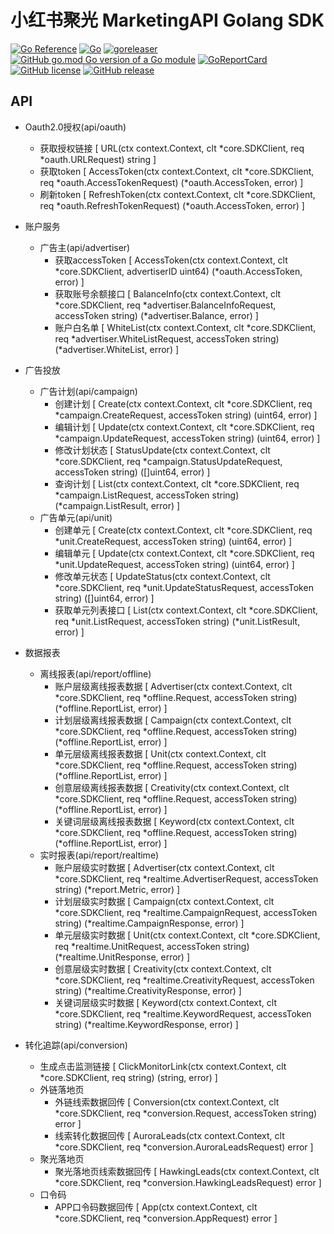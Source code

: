 # 小红书聚光 MarketingAPI Golang SDK

[![Go Reference](https://pkg.go.dev/badge/github.com/bububa/spotlight-mapi.svg)](https://pkg.go.dev/github.com/bububa/spotlight-mapi)
[![Go](https://github.com/bububa/spotlight-mapi/actions/workflows/go.yml/badge.svg)](https://github.com/bububa/spotlight-mapi/actions/workflows/go.yml)
[![goreleaser](https://github.com/bububa/spotlight-mapi/actions/workflows/goreleaser.yml/badge.svg)](https://github.com/bububa/spotlight-mapi/actions/workflows/goreleaser.yml)
[![GitHub go.mod Go version of a Go module](https://img.shields.io/github/go-mod/go-version/bububa/spotlight-mapi.svg)](https://github.com/bububa/spotlight-mapi)
[![GoReportCard](https://goreportcard.com/badge/github.com/bububa/spotlight-mapi)](https://goreportcard.com/report/github.com/bububa/spotlight-mapi)
[![GitHub license](https://img.shields.io/github/license/bububa/spotlight-mapi.svg)](https://github.com/bububa/spotlight-mapi/blob/master/LICENSE)
[![GitHub release](https://img.shields.io/github/release/bububa/spotlight-mapi.svg)](https://GitHub.com/bububa/spotlight-mapi/releases/)


## API

- Oauth2.0授权(api/oauth)
  - 获取授权链接 [ URL(ctx context.Context, clt *core.SDKClient, req *oauth.URLRequest) string ]
  - 获取token [ AccessToken(ctx context.Context, clt *core.SDKClient, req *oauth.AccessTokenRequest) (*oauth.AccessToken, error) ]
  - 刷新token [ RefreshToken(ctx context.Context, clt *core.SDKClient, req *oauth.RefreshTokenRequest) (*oauth.AccessToken, error) ]

- 账户服务
  - 广告主(api/advertiser)
    - 获取accessToken [ AccessToken(ctx context.Context, clt *core.SDKClient, advertiserID uint64) (*oauth.AccessToken, error) ]
    - 获取账号余额接口 [ BalanceInfo(ctx context.Context, clt *core.SDKClient, req *advertiser.BalanceInfoRequest, accessToken string) (*advertiser.Balance, error) ]
    - 账户白名单 [ WhiteList(ctx context.Context, clt *core.SDKClient, req *advertiser.WhiteListRequest, accessToken string) (*advertiser.WhiteList, error) ]

- 广告投放
  - 广告计划(api/campaign)
    - 创建计划 [ Create(ctx context.Context, clt *core.SDKClient, req *campaign.CreateRequest, accessToken string) (uint64, error) ]
    - 编辑计划 [ Update(ctx context.Context, clt *core.SDKClient, req *campaign.UpdateRequest, accessToken string) (uint64, error) ]
    - 修改计划状态 [ StatusUpdate(ctx context.Context, clt *core.SDKClient, req *campaign.StatusUpdateRequest, accessToken string) ([]uint64, error) ]
    - 查询计划 [ List(ctx context.Context, clt *core.SDKClient, req *campaign.ListRequest, accessToken string) (*campaign.ListResult, error) ]
  - 广告单元(api/unit)
    - 创建单元 [ Create(ctx context.Context, clt *core.SDKClient, req *unit.CreateRequest, accessToken string) (uint64, error) ]
    - 编辑单元 [ Update(ctx context.Context, clt *core.SDKClient, req *unit.UpdateRequest, accessToken string) (uint64, error) ]
    - 修改单元状态 [ UpdateStatus(ctx context.Context, clt *core.SDKClient, req *unit.UpdateStatusRequest, accessToken string) ([]uint64, error) ]
    - 获取单元列表接口 [ List(ctx context.Context, clt *core.SDKClient, req *unit.ListRequest, accessToken string) (*unit.ListResult, error) ] 

- 数据报表
  - 离线报表(api/report/offline)
    - 账户层级离线报表数据 [ Advertiser(ctx context.Context, clt *core.SDKClient, req *offline.Request, accessToken string) (*offline.ReportList, error) ]
    - 计划层级离线报表数据 [ Campaign(ctx context.Context, clt *core.SDKClient, req *offline.Request, accessToken string) (*offline.ReportList, error) ]
    - 单元层级离线报表数据 [ Unit(ctx context.Context, clt *core.SDKClient, req *offline.Request, accessToken string) (*offline.ReportList, error) ]
    - 创意层级离线报表数据 [ Creativity(ctx context.Context, clt *core.SDKClient, req *offline.Request, accessToken string) (*offline.ReportList, error) ]
    - 关键词层级离线报表数据 [ Keyword(ctx context.Context, clt *core.SDKClient, req *offline.Request, accessToken string) (*offline.ReportList, error) ]
  - 实时报表(api/report/realtime)
    - 账户层级实时数据 [ Advertiser(ctx context.Context, clt *core.SDKClient, req *realtime.AdvertiserRequest, accessToken string) (*report.Metric, error) ]
    - 计划层级实时数据 [ Campaign(ctx context.Context, clt *core.SDKClient, req *realtime.CampaignRequest, accessToken string) (*realtime.CampaignResponse, error) ]
    - 单元层级实时数据 [ Unit(ctx context.Context, clt *core.SDKClient, req *realtime.UnitRequest, accessToken string) (*realtime.UnitResponse, error) ]
    - 创意层级实时数据 [ Creativity(ctx context.Context, clt *core.SDKClient, req *realtime.CreativityRequest, accessToken string) (*realtime.CreativityResponse, error) ]
    - 关键词层级实时数据 [ Keyword(ctx context.Context, clt *core.SDKClient, req *realtime.KeywordRequest, accessToken string) (*realtime.KeywordResponse, error) ]

- 转化追踪(api/conversion)
  - 生成点击监测链接 [ ClickMonitorLink(ctx context.Context, clt *core.SDKClient, req string) (string, error) ]
  - 外链落地页
      - 外链线索数据回传 [ Conversion(ctx context.Context, clt *core.SDKClient, req *conversion.Request, accessToken string) error ]
      - 线索转化数据回传 [ AuroraLeads(ctx context.Context, clt *core.SDKClient, req *conversion.AuroraLeadsRequest) error ]
  - 聚光落地页
      - 聚光落地页线索数据回传 [ HawkingLeads(ctx context.Context, clt *core.SDKClient, req *conversion.HawkingLeadsRequest) error ]
  - 口令码
      - APP口令码数据回传 [ App(ctx context.Context, clt *core.SDKClient, req *conversion.AppRequest) error ]

